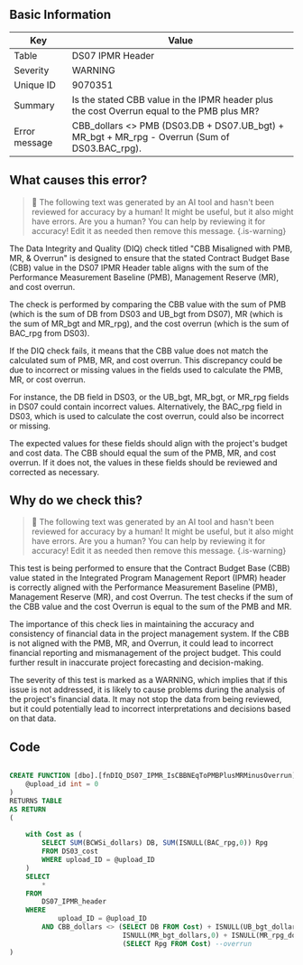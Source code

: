 ## Basic Information
| Key         | Value          |
|-------------|----------------|
| Table       | DS07 IPMR Header |
| Severity    | WARNING |
| Unique ID   | 9070351   |
| Summary     | Is the stated CBB value in the IPMR header plus the cost Overrun equal to the PMB plus MR? |
| Error message | CBB_dollars <> PMB (DS03.DB + DS07.UB_bgt) + MR_bgt + MR_rpg - Overrun (Sum of DS03.BAC_rpg). |

## What causes this error?

> :robot: The following text was generated by an AI tool and hasn't been reviewed for accuracy by a human! It might be useful, but it also might have errors. Are you a human? You can help by reviewing it for accuracy! Edit it as needed then remove this message.
{.is-warning}

The Data Integrity and Quality (DIQ) check titled "CBB Misaligned with PMB, MR, & Overrun" is designed to ensure that the stated Contract Budget Base (CBB) value in the DS07 IPMR Header table aligns with the sum of the Performance Measurement Baseline (PMB), Management Reserve (MR), and cost overrun. 

The check is performed by comparing the CBB value with the sum of PMB (which is the sum of DB from DS03 and UB_bgt from DS07), MR (which is the sum of MR_bgt and MR_rpg), and the cost overrun (which is the sum of BAC_rpg from DS03). 

If the DIQ check fails, it means that the CBB value does not match the calculated sum of PMB, MR, and cost overrun. This discrepancy could be due to incorrect or missing values in the fields used to calculate the PMB, MR, or cost overrun. 

For instance, the DB field in DS03, or the UB_bgt, MR_bgt, or MR_rpg fields in DS07 could contain incorrect values. Alternatively, the BAC_rpg field in DS03, which is used to calculate the cost overrun, could also be incorrect or missing. 

The expected values for these fields should align with the project's budget and cost data. The CBB should equal the sum of the PMB, MR, and cost overrun. If it does not, the values in these fields should be reviewed and corrected as necessary.
## Why do we check this?

> :robot: The following text was generated by an AI tool and hasn't been reviewed for accuracy by a human! It might be useful, but it also might have errors. Are you a human? You can help by reviewing it for accuracy! Edit it as needed then remove this message.
{.is-warning}

This test is being performed to ensure that the Contract Budget Base (CBB) value stated in the Integrated Program Management Report (IPMR) header is correctly aligned with the Performance Measurement Baseline (PMB), Management Reserve (MR), and cost Overrun. The test checks if the sum of the CBB value and the cost Overrun is equal to the sum of the PMB and MR. 

The importance of this check lies in maintaining the accuracy and consistency of financial data in the project management system. If the CBB is not aligned with the PMB, MR, and Overrun, it could lead to incorrect financial reporting and mismanagement of the project budget. This could further result in inaccurate project forecasting and decision-making. 

The severity of this test is marked as a WARNING, which implies that if this issue is not addressed, it is likely to cause problems during the analysis of the project's financial data. It may not stop the data from being reviewed, but it could potentially lead to incorrect interpretations and decisions based on that data.
## Code

```sql

CREATE FUNCTION [dbo].[fnDIQ_DS07_IPMR_IsCBBNEqToPMBPlusMRMinusOverrun] (
	@upload_id int = 0
)
RETURNS TABLE
AS RETURN
(
	
	with Cost as (
		SELECT SUM(BCWSi_dollars) DB, SUM(ISNULL(BAC_rpg,0)) Rpg
		FROM DS03_cost
		WHERE upload_ID = @upload_ID
	)
	SELECT 
		*
	FROM
		DS07_IPMR_header
	WHERE
			upload_ID = @upload_ID
		AND CBB_dollars <> (SELECT DB FROM Cost) + ISNULL(UB_bgt_dollars,0) + --PMB
							ISNULL(MR_bgt_dollars,0) + ISNULL(MR_rpg_dollars,0) - --MR
							(SELECT Rpg FROM Cost) --overrun
)
```
